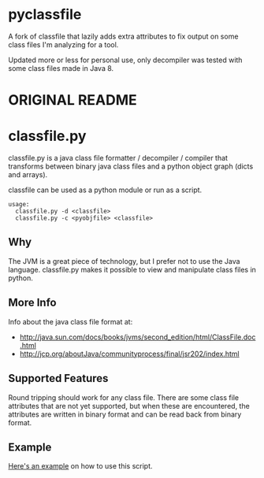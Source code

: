 pyclassfile
============
A fork of classfile that lazily adds extra attributes to fix output on some class files I'm analyzing for a tool.

Updated more or less for personal use, only decompiler was tested with some class files made in Java 8.

ORIGINAL README
============

classfile.py
============

classfile.py is a java class file formatter / decompiler / compiler
that transforms between binary java class files and a python object
graph (dicts and arrays).

classfile can be used as a python module or run as a script.

    usage:
      classfile.py -d <classfile>
      classfile.py -c <pyobjfile> <classfile>


Why
---
The JVM is a great piece of technology, but I prefer not to use the Java
language.  classfile.py makes it possible to view and manipulate class
files in python.

More Info
---------
Info about the java class file format at:

* http://java.sun.com/docs/books/jvms/second_edition/html/ClassFile.doc.html
* http://jcp.org/aboutJava/communityprocess/final/jsr202/index.html

Supported Features
------------------
Round tripping should work for any class file.
There are some class file attributes that are not yet supported, but
when these are encountered, the attributes are written in binary format
and can be read back from binary format.

Example
-------
[Here's an example](https://github.com/AloXado320/pyclassfile/blob/master/EXAMPLE.md) on how to use this script.
